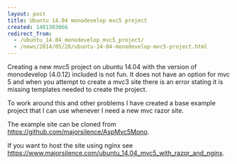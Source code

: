 ```yaml
---
layout: post
title: Ubuntu 14.04 monodevelop mvc5 project
created: 1401303066
redirect_from:
  - /ubuntu_14.04_monodevelop_mvc5_project/
  - /news/2014/05/28/ubuntu-14-04-monodevelop-mvc5-project.html
---
```

Creating a new mvc5 project on ubuntu 14.04 with the version of monodevelop (4.0.12) included is not fun.  It does not have an option for mvc 5 and when you attempt to create a mvc3 site there is an error stating it is missing templates needed to create the project.

To work around this and other problems I have created a base example project that I can use whenever I need a new mvc razor site.

The example site can be cloned from https://github.com/majorsilence/AspMvc5Mono.

If you want to host the site using nginx see https://www.majorsilence.com/ubuntu_14.04_mvc5_with_razor_and_nginx.
